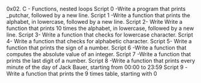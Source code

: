 0x02. C - Functions, nested loops
Script 0 -Write a program that prints _putchar, followed by a new line.
Script 1 -Write a function that prints the alphabet, in lowercase, followed by a new line.
Script 2- Write Write a function that prints 10 times the alphabet, in lowercase, followed by a new line.
Script 3- Write a function that checks for lowercase character.
Script 4- Write a function that checks for alphabetic character.
Script 5- Write a function that prints the sign of a number.
Script 6 -Write a function that computes the absolute value of an integer.
Script 7 -Write a function that prints the last digit of a number.
Script 8 -Write a function that prints every minute of the day of Jack Bauer, starting from 00:00 to 23:59
Script 9 -Write a function that prints the 9 times table, starting with 0
